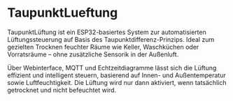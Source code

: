 # TaupunktLueftung
TaupunktLüftung ist ein ESP32-basiertes System zur automatisierten Lüftungssteuerung auf Basis des Taupunktdifferenz-Prinzips. Ideal zum gezielten Trocknen feuchter Räume wie Keller, Waschküchen oder Vorratsräume – ohne zusätzliche Sensorik in der Außenluft.

Über Webinterface, MQTT und Echtzeitdiagramme lässt sich die Lüftung effizient und intelligent steuern, basierend auf Innen- und Außentemperatur sowie Luftfeuchtigkeit. Die Lüftung wird nur dann aktiviert, wenn tatsächlich getrocknet und nicht befeuchtet wird.
